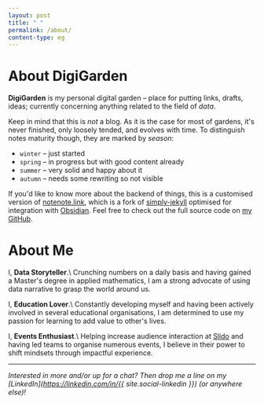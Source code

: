 ```yaml
---
layout: post
title: " "
permalink: /about/
content-type: eg
---
```


# About DigiGarden
**DigiGarden** is my personal digital garden – place for putting links, drafts, ideas; currently concerning anything related to the field of *data*.

Keep in mind that this is *not* a blog. As it is the case for most of gardens, it's never finished, only loosely tended, and evolves with time. To distinguish notes maturity though, they are marked by *season*:
-   `winter` – just started
-   `spring` – in progress but with good content already
-   `summer` – very solid and happy about it
-   `autumn` – needs some rewriting so not visible

If you'd like to know more about the backend of things, this is a customised version of [notenote.link](https://github.com/Maxence-L/notenote.link), which is a fork of [simply-jekyll](https://github.com/raghuveerdotnet/simply-jekyll) optimised for integration with [Obsidian](https://obsidian.md/). Feel free to check out the full source code on [my GitHub](https://github.com/one-data-cookie/digi-garden).

# About Me
I, **Data Storyteller**.\\
Crunching numbers on a daily basis and having gained a Master's degree in applied mathematics, I am a strong advocate of using data narrative to grasp the world around us.

I, **Education Lover**.\\
Constantly developing myself and having been actively involved in several educational organisations, I am determined to use my passion for learning to add value to other's lives.

I, **Events Enthusiast**.\\
Helping increase audience interaction at [Slido](https://www.slido.com/) and having led teams to organise numerous events, I believe in their power to shift mindsets through impactful experience.

---

*Interested in more and/or up for a chat? Then drop me a line on my [LinkedIn](https://linkedin.com/in/{{ site.social-linkedin }}) (or anywhere else)!*
